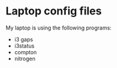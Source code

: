 # Laptop config files

My laptop is using the following programs:
 - i3 gaps
 - i3status
 - compton
 - nitrogen
